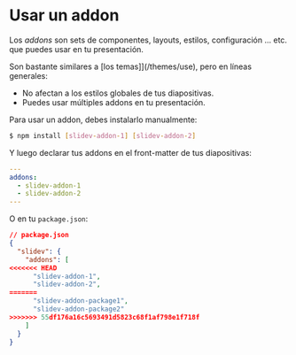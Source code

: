 # Usar un addon

Los _addons_ son sets de componentes, layouts, estilos, configuración ... etc. que puedes usar en tu presentación.

Son bastante similares a [los temas]](/themes/use), pero en líneas generales:

* No afectan a los estilos globales de tus diapositivas.
* Puedes usar múltiples addons en tu presentación.

Para usar un addon, debes instalarlo manualmente:

```bash
$ npm install [slidev-addon-1] [slidev-addon-2]
```

Y luego declarar tus addons en el front-matter de tus diapositivas:

```yaml
---
addons:
  - slidev-addon-1
  - slidev-addon-2
---
```

O en tu `package.json`:

```json
// package.json
{
  "slidev": {
    "addons": [
<<<<<<< HEAD
      "slidev-addon-1",
      "slidev-addon-2",
=======
      "slidev-addon-package1",
      "slidev-addon-package2"
>>>>>>> 55df176a16c5693491d5823c68f1af798e1f718f
    ]
  }
}
```
